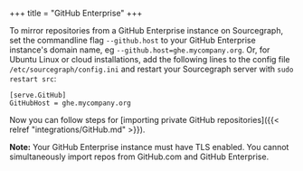 +++
title = "GitHub Enterprise"
+++

To mirror repositories from a GitHub Enterprise instance on Sourcegraph, set the commandline flag `--github.host` to your
GitHub Enterprise instance's domain name, eg `--github.host=ghe.mycompany.org`. Or, for Ubuntu Linux or cloud installations,
add the following lines to the config file `/etc/sourcegraph/config.ini` and restart your Sourcegraph server with
`sudo restart src`:

```
[serve.GitHub]
GitHubHost = ghe.mycompany.org
```

Now you can follow steps for [importing private GitHub repositories]({{< relref "integrations/GitHub.md" >}}).

**Note:** Your GitHub Enterprise instance must have TLS enabled. You cannot simultaneously import repos from
GitHub.com and GitHub Enterprise.
